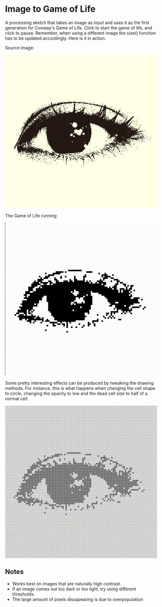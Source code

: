 # Image to Game of Life

A processing sketch that takes an image as input and uses it as the first generation for Conway's Game of Life. Click to start the game of life, and click to pause. Remember, when using a different image the size() function has to be updated accordingly. Here is it in action.

Source image:

![eye](eye.jpg)

The Game of Life running:

![eye-gif](eye.gif)


Some pretty interesting effects can be produced by tweaking the drawing methods.
For instance, this is what happens when changing the cell shape to circle, changing the opacity to low
and the dead cell size to half of a normal cell.

![gol](gol.gif)

## Notes

* Works best on images that are naturally high contrast.
* If an image comes out too dark or too light, try using different thresholds.
* The large amount of pixels dissapearing is due to overpopulation
